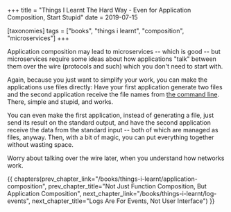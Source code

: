 +++
title = "Things I Learnt The Hard Way - Even for Application Composition, Start Stupid"
date = 2019-07-15

[taxonomies]
tags = ["books", "things i learnt", "composition", "microservices"]
+++

Application composition may lead to microservices -- which is good -- but
microservices require some ideas about how applications "talk" between them
over the wire (protocols and such) which you don't need to start with.

<!-- more -->

Again, because you just want to simplify your work, you can make the
applications use files directly: Have your first application generate two
files and the second application receive the file names from [the command
line](/books/things-i-learnt/command-line-options). There, simple and stupid,
and works.

You can even make the first application, instead of generating a file, just
send its result on the standard output, and have the second application
receive the data from the standard input -- both of which are managed as
files, anyway. Then, with a bit of magic, you can put everything together
without wasting space.

Worry about talking over the wire later, when you understand how networks
work.

{{ chapters(prev_chapter_link="/books/things-i-learnt/application-composition", prev_chapter_title="Not Just Function Composition, But Application Composition", next_chapter_link="/books/things-i-learnt/log-events", next_chapter_title="Logs Are For Events, Not User Interface") }}

